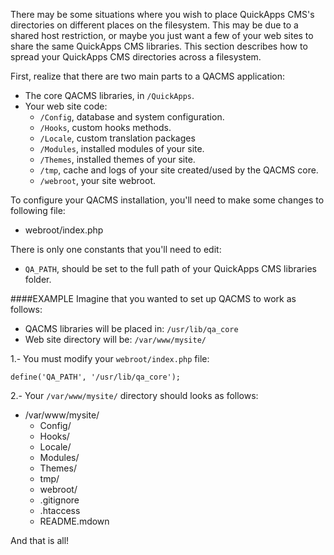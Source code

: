 There may be some situations where you wish to place QuickApps CMS's directories on different places on the filesystem. This may be due to a shared host restriction, or maybe you just want a few of your web sites to share the same QuickApps CMS libraries. This section describes how to spread your QuickApps CMS directories across a filesystem.

First, realize that there are two main parts to a QACMS application:

* The core QACMS libraries, in `/QuickApps`.
* Your web site code:
    * `/Config`, database and system configuration.
    * `/Hooks`, custom hooks methods.
    * `/Locale`, custom translation packages
    * `/Modules`, installed modules of your site.
    * `/Themes`, installed themes of your site.
    * `/tmp`, cache and logs of your site created/used by the QACMS core.
    * `/webroot`, your site webroot.
    
To configure your QACMS installation, you'll need to make some changes to following file: 

* webroot/index.php

There is only one constants that you'll need to edit: 

* `QA_PATH`, should be set to the full path of your QuickApps CMS libraries folder.

####EXAMPLE
Imagine that you wanted to set up QACMS to work as follows:

* QACMS libraries will be placed in: `/usr/lib/qa_core`
* Web site directory will be: `/var/www/mysite/`

1.- You must modify your `webroot/index.php` file:

    define('QA_PATH', '/usr/lib/qa_core');

2.- Your `/var/www/mysite/` directory should looks as follows:

* /var/www/mysite/
    * Config/
    * Hooks/
    * Locale/
    * Modules/
    * Themes/
    * tmp/
    * webroot/
    * .gitignore
    * .htaccess
    * README.mdown

And that is all!